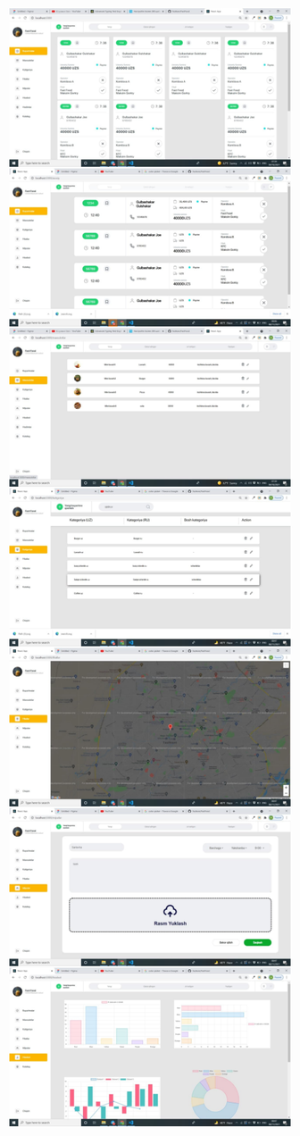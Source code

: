 <img src='./redmiImg/1page.jpg' />
<img src='./redmiImg/11-page.jpg' />
<img src='./redmiImg/2page.jpg' />
<img src='./redmiImg/3page.jpg' />
<img src='./redmiImg/4page.jpg' />
<img src='./redmiImg/5page.jpg' />
<img src='./redmiImg/6page.jpg' />
